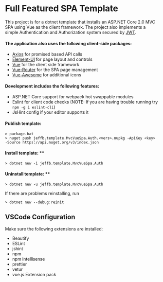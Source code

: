 # Full Featured SPA Template

This project is for a dotnet template that installs an ASP.NET Core 2.0 MVC SPA using Vue as the client framework.
The project also implements a simple Authentication and Authorization system secured by [JWT](https://jwt.io/).

#### The application also uses the following client-side packages:

* [Axios](https://github.com/axios/axios) for promised based API calls
* [Element-UI](http://element.eleme.io/#/en-US) for page layout and controls
* [Vue](https://vuejs.org/) for the client side framework
* [Vue-Router](https://router.vuejs.org/en/) for the SPA page management
* [Vue-Awesome](https://github.com/Justineo/vue-awesome) for additional icons

#### Development includes the following features:

* ASP.NET Core support for webpack hot swappable modules
* Eslint for client code checks (NOTE: If you are having trouble running try `npm -g i eslint-cli`)
* JsHint config if your editor supports it

#### Publish template:

```
> package.bat
> nuget push jeffb.template.MvcVueSpa.Auth.<vers>.nupkg -ApiKey <key> -Source https://api.nuget.org/v3/index.json
```

#### Install template: \*\*

```
> dotnet new -i jeffb.template.MvcVueSpa.Auth
```

#### Uninstall template: \*\*

```
> dotnet new -u jeffb.template.MvcVueSpa.Auth
```

If there are problems reinstalling, run

```
> dotnet new --debug:reinit
```

## VSCode Configuration

Make sure the following extensions are installed:

* Beautify
* ESLint
* jshint
* npm
* npm intellisense
* prettier
* vetur
* vue.js Extension pack
